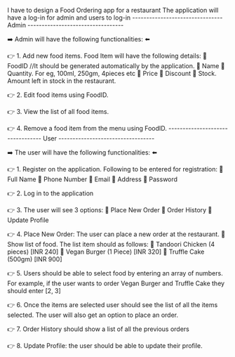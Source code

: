 I have to design a Food Ordering app for a restaurant
The application will have a log-in for admin and users to log-in
-------------------------------- Admin ----------------------------------

➡️ Admin will have the following functionalities: ⬅️

👉 1. Add new food items. Food Item will have the following details:
        🔴 FoodID //It should be generated automatically by the application.
        🔴 Name
        🔴 Quantity. For eg, 100ml, 250gm, 4pieces etc
        🔴 Price
        🔴 Discount
        🔴 Stock. Amount left in stock in the restaurant.

👉 2. Edit food items using FoodID.

👉 3. View the list of all food items.

👉 4. Remove a food item from the menu using FoodID.
--------------------------------- User ----------------------------------

➡️ The user will have the following functionalities: ⬅️

👉 1. Register on the application. Following to be entered for registration:
        🔴 Full Name
        🔴 Phone Number
        🔴 Email
        🔴 Address
        🔴 Password

👉 2. Log in to the application

👉 3. The user will see 3 options:
        🔴 Place New Order
        🔴 Order History
        🔴 Update Profile

👉 4. Place New Order: The user can place a new order at the restaurant.
        🔵 Show list of food. The list item should as follows:
            🔴 Tandoori Chicken (4 pieces) [INR 240]
            🔴 Vegan Burger (1 Piece) [INR 320]
            🔴 Truffle Cake (500gm) [INR 900]

👉 5. Users should be able to select food by entering an array of numbers. For example, if the user wants to order Vegan Burger and Truffle Cake they should enter [2, 3]

👉 6. Once the items are selected user should see the list of all the items selected. The user will also get an option to place an order.

👉 7. Order History should show a list of all the previous orders

👉 8. Update Profile: the user should be able to update their profile.
